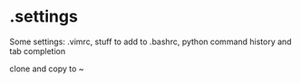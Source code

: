 # .settings

Some settings: .vimrc, stuff to add to .bashrc, python command history and tab completion

clone and copy to ~
